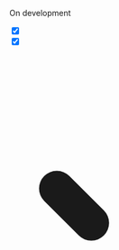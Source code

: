
On development

</div>


<div class="relative w-16 h-16 bg-green-400 rounded-full flex items-center justify-center">
  <input type="checkbox" checked="checked" class="checkbox checkbox-xl appearance-none focus:outline-none hover:cursor-pointer" />
  <div class="absolute -top-2 -left-2 w-20 h-20 border-4 border-pink-500 rounded-full"></div>
</div>








<div class="relative w-16 h-16 bg-green-400 rounded-full flex items-center justify-center">
  <input type="checkbox" checked class="hidden peer" />
  <svg class="w-10 h-10 text-white peer-checked:scale-100 scale-0 transition-transform duration-200" 
       viewBox="0 0 24 24" 
       fill="none" 
       xmlns="http://www.w3.org/2000/svg">
    <path d="M4 12L10 18L20 6" 
          stroke="currentColor" 
          stroke-width="3" 
          stroke-linecap="round"
          stroke-linejoin="round">
      <animate attributeName="stroke-dasharray" 
               from="0,24" 
               to="24,24" 
               dur="0.3s" 
               fill="freeze" />
    </path>
  </svg>
  <div class="absolute -top-2 -left-2 w-20 h-20 border-4 border-green-500 rounded-full animate-pulse"></div>
</div>